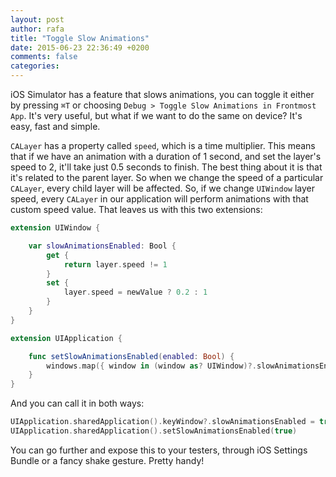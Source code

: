 ```yaml
---
layout: post
author: rafa
title: "Toggle Slow Animations"
date: 2015-06-23 22:36:49 +0200
comments: false
categories: 
---
```


iOS Simulator has a feature that slows animations, you can toggle it either by pressing `⌘T` or choosing `Debug > Toggle Slow Animations in Frontmost App`. It's very useful, but what if we want to do the same on device? It's easy, fast and simple.

`CALayer` has a property called `speed`, which is a time multiplier. This means that if we have an animation with a duration of 1 second, and set the layer's speed to 2, it'll take just 0.5 seconds to finish. The best thing about it is that it's related to the parent layer. So when we change the speed of a particular `CALayer`, every child layer will be affected. So, if we change `UIWindow` layer speed, every `CALayer` in our application will perform animations with that custom speed value. That leaves us with this two extensions:
<!--more-->
``` swift
extension UIWindow {

    var slowAnimationsEnabled: Bool {
        get {
            return layer.speed != 1
        }
        set {
            layer.speed = newValue ? 0.2 : 1
        }
    }
}

extension UIApplication {

    func setSlowAnimationsEnabled(enabled: Bool) {
        windows.map({ window in (window as? UIWindow)?.slowAnimationsEnabled = enabled })
    }
}
```
And you can call it in both ways:

```swift
UIApplication.sharedApplication().keyWindow?.slowAnimationsEnabled = true
UIApplication.sharedApplication().setSlowAnimationsEnabled(true)
```

You can go further and expose this to your testers, through iOS Settings Bundle or a fancy shake gesture. Pretty handy!